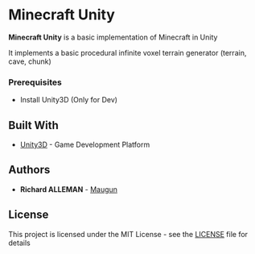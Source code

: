 # Minecraft Unity

**Minecraft Unity** is a basic implementation of Minecraft in Unity

It implements a basic procedural infinite voxel terrain generator (terrain, cave, chunk)

### Prerequisites

- Install Unity3D (Only for Dev)

## Built With

- [Unity3D](https://unity3d.com/) - Game Development Platform

## Authors

- **Richard ALLEMAN** - [Maugun](https://github.com/Maugun)

## License

This project is licensed under the MIT License - see the [LICENSE](LICENSE) file for details
